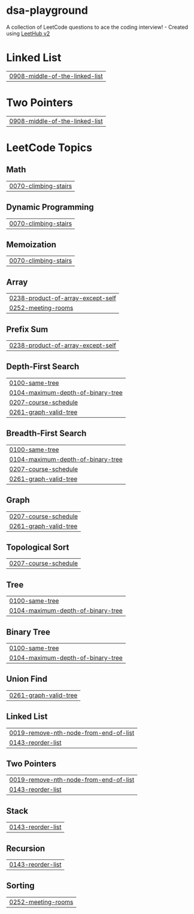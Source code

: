 # dsa-playground
A collection of LeetCode questions to ace the coding interview! - Created using [LeetHub v2](https://github.com/arunbhardwaj/LeetHub-2.0)


# Linked List
|  |
| ------- |
| [0908-middle-of-the-linked-list](https://github.com/mangodm-web/dsa-playground/tree/master/0908-middle-of-the-linked-list) |
# Two Pointers
|  |
| ------- |
| [0908-middle-of-the-linked-list](https://github.com/mangodm-web/dsa-playground/tree/master/0908-middle-of-the-linked-list) |
<!---LeetCode Topics Start-->
# LeetCode Topics
## Math
|  |
| ------- |
| [0070-climbing-stairs](https://github.com/mangodm-web/dsa-playground/tree/master/0070-climbing-stairs) |
## Dynamic Programming
|  |
| ------- |
| [0070-climbing-stairs](https://github.com/mangodm-web/dsa-playground/tree/master/0070-climbing-stairs) |
## Memoization
|  |
| ------- |
| [0070-climbing-stairs](https://github.com/mangodm-web/dsa-playground/tree/master/0070-climbing-stairs) |
## Array
|  |
| ------- |
| [0238-product-of-array-except-self](https://github.com/mangodm-web/dsa-playground/tree/master/0238-product-of-array-except-self) |
| [0252-meeting-rooms](https://github.com/mangodm-web/dsa-playground/tree/master/0252-meeting-rooms) |
## Prefix Sum
|  |
| ------- |
| [0238-product-of-array-except-self](https://github.com/mangodm-web/dsa-playground/tree/master/0238-product-of-array-except-self) |
## Depth-First Search
|  |
| ------- |
| [0100-same-tree](https://github.com/mangodm-web/dsa-playground/tree/master/0100-same-tree) |
| [0104-maximum-depth-of-binary-tree](https://github.com/mangodm-web/dsa-playground/tree/master/0104-maximum-depth-of-binary-tree) |
| [0207-course-schedule](https://github.com/mangodm-web/dsa-playground/tree/master/0207-course-schedule) |
| [0261-graph-valid-tree](https://github.com/mangodm-web/dsa-playground/tree/master/0261-graph-valid-tree) |
## Breadth-First Search
|  |
| ------- |
| [0100-same-tree](https://github.com/mangodm-web/dsa-playground/tree/master/0100-same-tree) |
| [0104-maximum-depth-of-binary-tree](https://github.com/mangodm-web/dsa-playground/tree/master/0104-maximum-depth-of-binary-tree) |
| [0207-course-schedule](https://github.com/mangodm-web/dsa-playground/tree/master/0207-course-schedule) |
| [0261-graph-valid-tree](https://github.com/mangodm-web/dsa-playground/tree/master/0261-graph-valid-tree) |
## Graph
|  |
| ------- |
| [0207-course-schedule](https://github.com/mangodm-web/dsa-playground/tree/master/0207-course-schedule) |
| [0261-graph-valid-tree](https://github.com/mangodm-web/dsa-playground/tree/master/0261-graph-valid-tree) |
## Topological Sort
|  |
| ------- |
| [0207-course-schedule](https://github.com/mangodm-web/dsa-playground/tree/master/0207-course-schedule) |
## Tree
|  |
| ------- |
| [0100-same-tree](https://github.com/mangodm-web/dsa-playground/tree/master/0100-same-tree) |
| [0104-maximum-depth-of-binary-tree](https://github.com/mangodm-web/dsa-playground/tree/master/0104-maximum-depth-of-binary-tree) |
## Binary Tree
|  |
| ------- |
| [0100-same-tree](https://github.com/mangodm-web/dsa-playground/tree/master/0100-same-tree) |
| [0104-maximum-depth-of-binary-tree](https://github.com/mangodm-web/dsa-playground/tree/master/0104-maximum-depth-of-binary-tree) |
## Union Find
|  |
| ------- |
| [0261-graph-valid-tree](https://github.com/mangodm-web/dsa-playground/tree/master/0261-graph-valid-tree) |
## Linked List
|  |
| ------- |
| [0019-remove-nth-node-from-end-of-list](https://github.com/mangodm-web/dsa-playground/tree/master/0019-remove-nth-node-from-end-of-list) |
| [0143-reorder-list](https://github.com/mangodm-web/dsa-playground/tree/master/0143-reorder-list) |
## Two Pointers
|  |
| ------- |
| [0019-remove-nth-node-from-end-of-list](https://github.com/mangodm-web/dsa-playground/tree/master/0019-remove-nth-node-from-end-of-list) |
| [0143-reorder-list](https://github.com/mangodm-web/dsa-playground/tree/master/0143-reorder-list) |
## Stack
|  |
| ------- |
| [0143-reorder-list](https://github.com/mangodm-web/dsa-playground/tree/master/0143-reorder-list) |
## Recursion
|  |
| ------- |
| [0143-reorder-list](https://github.com/mangodm-web/dsa-playground/tree/master/0143-reorder-list) |
## Sorting
|  |
| ------- |
| [0252-meeting-rooms](https://github.com/mangodm-web/dsa-playground/tree/master/0252-meeting-rooms) |
<!---LeetCode Topics End-->